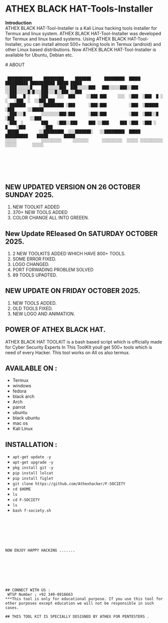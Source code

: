 # ATHEX BLACK HAT-Tools-Installer
<b>Introduction</b><br>
ATHEX BLACK HAT-Tool-Installer is a Kali Linux hacking tools installer for Termux and linux system. ATHEX BLACK HAT-Tool-Installer was developed for Termux and linux based systems. Using ATHEX BLACK HAT-Tool-Installer, you can install almost 500+ hacking tools in Termux (android) and other Linux based distributions. Now ATHEX BLACK HAT-Tool-Installer is available for Ubuntu, Debian etc.


﻿# ABOUT
##
```
 ███████████     █████████     ███████      █████████  █████ ██████████ ███████████ █████ █████
░░███░░░░░░█    ███░░░░░███  ███░░░░░███   ███░░░░░███░░███ ░░███░░░░░█░█░░░███░░░█░░███ ░░███ 
 ░███   █ ░    ░███    ░░░  ███     ░░███ ███     ░░░  ░███  ░███  █ ░ ░   ░███  ░  ░░███ ███  
 ░███████      ░░█████████ ░███      ░███░███          ░███  ░██████       ░███      ░░█████   
 ░███░░░█       ░░░░░░░░███░███      ░███░███          ░███  ░███░░█       ░███       ░░███    
 ░███  ░        ███    ░███░░███     ███ ░░███     ███ ░███  ░███ ░   █    ░███        ░███    
 █████         ░░█████████  ░░░███████░   ░░█████████  █████ ██████████    █████       █████   
░░░░░           ░░░░░░░░░     ░░░░░░░      ░░░░░░░░░  ░░░░░ ░░░░░░░░░░    ░░░░░       ░░░░░    
                                                                                               
                                                                                               
                                                                                               
                                                                            
                                                                                                                  
                                                                  
```
## NEW UPDATED VERSION ON 26 OCTOBER SUNDAY 2025.
1. NEW TOOLKIT ADDED
2. 370+ NEW TOOLS ADDED
3. COLOR CHANGE ALL INTO GREEEN.

## New Update REleased On SATURDAY OCTOBER 2025.
1. 2 NEW TOOLKITS ADDED WHICH HAVE 800+ TOOLS.
2. SOME ERROR FIXED.
3. LOGO CHANGED.
4. PORT FORWADING PROBLEM SOLVED
5. 89 TOOLS UPADTED.

## NEW UPDATE ON FRIDAY OCTOBER 2025. 
1. NEW TOOLS ADDED.
2. OLD TOOLS FIXED.
3. NEW LOGO AND ANIMATION.

## POWER OF ATHEX BLACK HAT.




ATHEX BLACK HAT TOOLKIT is a bash based script which is officially made for Cyber Security Experts In This ToolKIt youll get 500+ tools which is need of every Hacker. This tool works on All os also termux.


## AVAILABLE ON :

* Termux
* windows
* fedora
* black arch
* Arch
* parrot
* ubuntu
* black ubuntu
* mac os
* Kali Linux


## INSTALLATION :

* `apt-get update -y`
* `apt-get upgrade -y`
* `pkg install git -y`
* `pip install lolcat`
* `pip install figlet`
* `git clone https://github.com/Athexhacker/F-SOCIETY`
* `cd $HOME`
* `ls`
* `cd F-SOCIETY`
* `ls`
* `bash f-society.sh`
  
```







NOW ENJOY HAPPY HACKING .......








## CONNECT WITH US :
 WTSP Number ; +92 349-0916663
***This tool is only for educational purpose. If you use this tool for other purposes except education we will not be responsible in such cases.

## THIS TOOL KIT IS SPECIALLY DESIGNED BY ATHEX FOR PENTESTERS .
